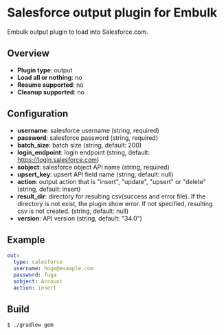 # Salesforce output plugin for Embulk

Embulk output plugin to load into Salesforce.com.

## Overview

* **Plugin type**: output
* **Load all or nothing**: no
* **Resume supported**: no
* **Cleanup supported**: no

## Configuration

- **username**: salesforce username (string, required)
- **password**: salesforce password (string, required)
- **batch_size**: batch size (string, default: 200)
- **login_endpoint**: login endpoint (string, default: https://login.salesforce.com)
- **sobject**: salesforce object API name (string, required)
- **upsert_key**: upsert API field name (string, default: null)
- **action**: output action that is "insert", "update", "upsert" or "delete" (string, default: insert)
- **result_dir**: directory for resulting csv(success and error file). If the directory is not exist, the plugin show error. If not specified, resulting csv is not created. (string, default: null)
- **version**: API version (string, default: "34.0")

## Example

```yaml
out:
  type: salesforce
  username: hoge@example.com
  password: fuga
  sobject: Account
  action: insert
```


## Build

```
$ ./gradlew gem
```
